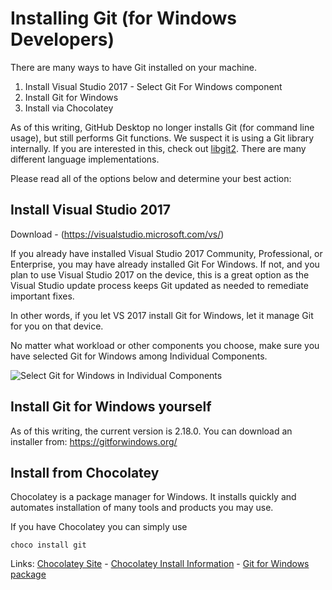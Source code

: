 # Installing Git (for Windows Developers)
There are many ways to have Git installed on your machine.   

1. Install Visual Studio 2017 - Select Git For Windows component
2. Install Git for Windows
3. Install via Chocolatey

As of this writing, GitHub Desktop no longer installs Git (for command line usage), but still performs Git functions.  We suspect it is using a Git library internally.  If you are interested in this, check out [libgit2](https://libgit2.org/).  There are many different language implementations.

Please read all of the options below and determine your best action:

## Install Visual Studio 2017
Download - (https://visualstudio.microsoft.com/vs/)

If you already have installed Visual Studio 2017 Community, Professional, or Enterprise, you may have already installed Git For Windows.  If not, and you plan to use Visual Studio 2017 on the device, this is a great option as the Visual Studio update process keeps Git updated as needed to remediate important fixes.

In other words, if you let VS 2017 install Git for Windows, let it manage Git for you on that device.

No matter what workload or other components you choose, make sure you have selected Git for Windows among Individual Components.

![Select Git for Windows in Individual Components](docs/images/vside_git_for_windows_component.png) 

## Install Git for Windows yourself
As of this writing, the current version is 2.18.0. You can download an installer from: https://gitforwindows.org/

## Install from Chocolatey
Chocolatey is a package manager for Windows.  It installs quickly and automates installation of many tools and products you may use.

If you have Chocolatey you can simply use
    
    choco install git

Links: [Chocolatey Site](https://chocolatey.org) - [Chocolatey Install Information](https://chocolatey.org/install) - [Git for Windows package](https://chocolatey.org/packages/git)

